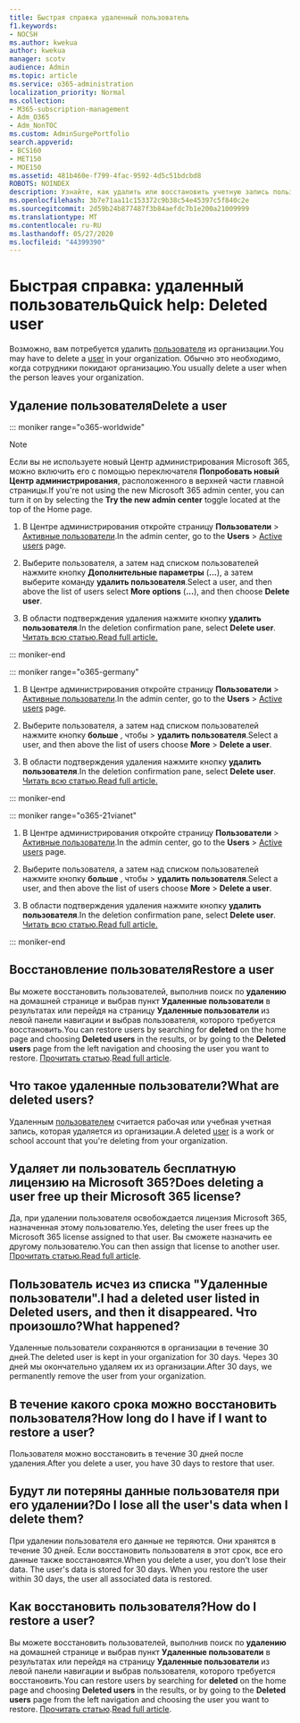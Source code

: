 ```yaml
---
title: Быстрая справка удаленный пользователь
f1.keywords:
- NOCSH
ms.author: kwekua
author: kwekua
manager: scotv
audience: Admin
ms.topic: article
ms.service: o365-administration
localization_priority: Normal
ms.collection:
- M365-subscription-management
- Adm_O365
- Adm_NonTOC
ms.custom: AdminSurgePortfolio
search.appverid:
- BCS160
- MET150
- MOE150
ms.assetid: 481b460e-f799-4fac-9592-4d5c51bdcbd8
ROBOTS: NOINDEX
description: Узнайте, как удалить или восстановить учетную запись пользователя Microsoft 365.
ms.openlocfilehash: 3b7e71aa11c153372c9b38c54e45397c5f840c2e
ms.sourcegitcommit: 2d59b24b877487f3b84aefdc7b1e200a21009999
ms.translationtype: MT
ms.contentlocale: ru-RU
ms.lasthandoff: 05/27/2020
ms.locfileid: "44399390"
---
```

# <a name="quick-help-deleted-user"></a><span data-ttu-id="a42f1-103">Быстрая справка: удаленный пользователь</span><span class="sxs-lookup"><span data-stu-id="a42f1-103">Quick help: Deleted user</span></span>

<span data-ttu-id="a42f1-104">Возможно, вам потребуется удалить [пользователя](../add-users/add-users.md) из организации.</span><span class="sxs-lookup"><span data-stu-id="a42f1-104">You may have to delete a [user](../add-users/add-users.md) in your organization.</span></span> <span data-ttu-id="a42f1-105">Обычно это необходимо, когда сотрудники покидают организацию.</span><span class="sxs-lookup"><span data-stu-id="a42f1-105">You usually delete a user when the person leaves your organization.</span></span> 
  
## <a name="delete-a-user"></a><span data-ttu-id="a42f1-106">Удаление пользователя</span><span class="sxs-lookup"><span data-stu-id="a42f1-106">Delete a user</span></span>

::: moniker range="o365-worldwide"

> [!NOTE]
> <span data-ttu-id="a42f1-107">Если вы не используете новый Центр администрирования Microsoft 365, можно включить его с помощью переключателя **Попробовать новый Центр администрирования**, расположенного в верхней части главной страницы.</span><span class="sxs-lookup"><span data-stu-id="a42f1-107">If you're not using the new Microsoft 365 admin center, you can turn it on by selecting the **Try the new admin center** toggle located at the top of the Home page.</span></span>
  
1. <span data-ttu-id="a42f1-108">В Центре администрирования откройте страницу **Пользователи** \> <a href="https://go.microsoft.com/fwlink/p/?linkid=834822" target="_blank">Активные пользователи</a>.</span><span class="sxs-lookup"><span data-stu-id="a42f1-108">In the admin center, go to the **Users** \> <a href="https://go.microsoft.com/fwlink/p/?linkid=834822" target="_blank">Active users</a> page.</span></span>

2. <span data-ttu-id="a42f1-109">Выберите пользователя, а затем над списком пользователей нажмите кнопку **Дополнительные параметры** (**...**), а затем выберите команду **удалить пользователя**.</span><span class="sxs-lookup"><span data-stu-id="a42f1-109">Select a user, and then above the list of users select **More options** (**...**), and then choose **Delete user**.</span></span>
  
3. <span data-ttu-id="a42f1-110">В области подтверждения удаления нажмите кнопку **удалить пользователя**.</span><span class="sxs-lookup"><span data-stu-id="a42f1-110">In the deletion confirmation pane, select **Delete user**.</span></span> <br/>[<span data-ttu-id="a42f1-111">Читать всю статью.</span><span class="sxs-lookup"><span data-stu-id="a42f1-111">Read full article.</span></span>](../add-users/delete-a-user.md)
  
::: moniker-end

::: moniker range="o365-germany"

1. <span data-ttu-id="a42f1-112">В Центре администрирования откройте страницу **Пользователи** \> <a href="https://go.microsoft.com/fwlink/p/?linkid=847686" target="_blank">Активные пользователи</a>.</span><span class="sxs-lookup"><span data-stu-id="a42f1-112">In the admin center, go to the **Users** \> <a href="https://go.microsoft.com/fwlink/p/?linkid=847686" target="_blank">Active users</a> page.</span></span>  

2. <span data-ttu-id="a42f1-113">Выберите пользователя, а затем над списком пользователей нажмите кнопку **больше** , чтобы > **удалить пользователя**.</span><span class="sxs-lookup"><span data-stu-id="a42f1-113">Select a user, and then above the list of users choose **More** > **Delete a user**.</span></span>
  
3. <span data-ttu-id="a42f1-114">В области подтверждения удаления нажмите кнопку **удалить пользователя**.</span><span class="sxs-lookup"><span data-stu-id="a42f1-114">In the deletion confirmation pane, select **Delete user**.</span></span> <br/>[<span data-ttu-id="a42f1-115">Читать всю статью.</span><span class="sxs-lookup"><span data-stu-id="a42f1-115">Read full article.</span></span>](../add-users/delete-a-user.md)

::: moniker-end

::: moniker range="o365-21vianet"

1. <span data-ttu-id="a42f1-116">В Центре администрирования откройте страницу **Пользователи** \> <a href="https://go.microsoft.com/fwlink/p/?linkid=850628" target="_blank">Активные пользователи</a>.</span><span class="sxs-lookup"><span data-stu-id="a42f1-116">In the admin center, go to the **Users** \> <a href="https://go.microsoft.com/fwlink/p/?linkid=850628" target="_blank">Active users</a> page.</span></span> 

2. <span data-ttu-id="a42f1-117">Выберите пользователя, а затем над списком пользователей нажмите кнопку **больше** , чтобы > **удалить пользователя**.</span><span class="sxs-lookup"><span data-stu-id="a42f1-117">Select a user, and then above the list of users choose **More** > **Delete a user**.</span></span>
  
3. <span data-ttu-id="a42f1-118">В области подтверждения удаления нажмите кнопку **удалить пользователя**.</span><span class="sxs-lookup"><span data-stu-id="a42f1-118">In the deletion confirmation pane, select **Delete user**.</span></span> <br/>[<span data-ttu-id="a42f1-119">Читать всю статью.</span><span class="sxs-lookup"><span data-stu-id="a42f1-119">Read full article.</span></span>](../add-users/delete-a-user.md)

::: moniker-end

  
## <a name="restore-a-user"></a><span data-ttu-id="a42f1-120">Восстановление пользователя</span><span class="sxs-lookup"><span data-stu-id="a42f1-120">Restore a user</span></span>

<span data-ttu-id="a42f1-121">Вы можете восстановить пользователей, выполнив поиск по **удалению** на домашней странице и выбрав пункт **Удаленные пользователи** в результатах или перейдя на страницу **Удаленные пользователи** из левой панели навигации и выбрав пользователя, которого требуется восстановить.</span><span class="sxs-lookup"><span data-stu-id="a42f1-121">You can restore users by searching for **deleted** on the home page and choosing **Deleted users** in the results, or by going to the **Deleted users** page from the left navigation and choosing the user you want to restore.</span></span> <span data-ttu-id="a42f1-122">[Прочитать статью](../add-users/delete-a-user.md).</span><span class="sxs-lookup"><span data-stu-id="a42f1-122">[Read full article](../add-users/delete-a-user.md).</span></span>
  
## <a name="what-are-deleted-users"></a><span data-ttu-id="a42f1-123">Что такое удаленные пользователи?</span><span class="sxs-lookup"><span data-stu-id="a42f1-123">What are deleted users?</span></span>

<span data-ttu-id="a42f1-124">Удаленным [пользователем](../add-users/add-users.md) считается рабочая или учебная учетная запись, которая удаляется из организации.</span><span class="sxs-lookup"><span data-stu-id="a42f1-124">A deleted [user](../add-users/add-users.md) is a work or school account that you're deleting from your organization.</span></span> 
  
## <a name="does-deleting-a-user-free-up-their-microsoft-365-license"></a><span data-ttu-id="a42f1-125">Удаляет ли пользователь бесплатную лицензию на Microsoft 365?</span><span class="sxs-lookup"><span data-stu-id="a42f1-125">Does deleting a user free up their Microsoft 365 license?</span></span>

<span data-ttu-id="a42f1-126">Да, при удалении пользователя освобождается лицензия Microsoft 365, назначенная этому пользователю.</span><span class="sxs-lookup"><span data-stu-id="a42f1-126">Yes, deleting the user frees up the Microsoft 365 license assigned to that user.</span></span> <span data-ttu-id="a42f1-127">Вы сможете назначить ее другому пользователю.</span><span class="sxs-lookup"><span data-stu-id="a42f1-127">You can then assign that license to another user.</span></span> <span data-ttu-id="a42f1-128">[Прочитать статью.](../../commerce/licenses/remove-licenses-from-subscription.md)</span><span class="sxs-lookup"><span data-stu-id="a42f1-128">[Read full article](../../commerce/licenses/remove-licenses-from-subscription.md).</span></span>
  
## <a name="i-had-a-deleted-user-listed-in-deleted-users-and-then-it-disappeared-what-happened"></a><span data-ttu-id="a42f1-129">Пользователь исчез из списка "Удаленные пользователи".</span><span class="sxs-lookup"><span data-stu-id="a42f1-129">I had a deleted user listed in Deleted users, and then it disappeared.</span></span> <span data-ttu-id="a42f1-130">Что произошло?</span><span class="sxs-lookup"><span data-stu-id="a42f1-130">What happened?</span></span>

<span data-ttu-id="a42f1-131">Удаленные пользователи сохраняются в организации в течение 30 дней.</span><span class="sxs-lookup"><span data-stu-id="a42f1-131">The deleted user is kept in your organization for 30 days.</span></span> <span data-ttu-id="a42f1-132">Через 30 дней мы окончательно удаляем их из организации.</span><span class="sxs-lookup"><span data-stu-id="a42f1-132">After 30 days, we permanently remove the user from your organization.</span></span>
  
## <a name="how-long-do-i-have-if-i-want-to-restore-a-user"></a><span data-ttu-id="a42f1-133">В течение какого срока можно восстановить пользователя?</span><span class="sxs-lookup"><span data-stu-id="a42f1-133">How long do I have if I want to restore a user?</span></span>

<span data-ttu-id="a42f1-134">Пользователя можно восстановить в течение 30 дней после удаления.</span><span class="sxs-lookup"><span data-stu-id="a42f1-134">After you delete a user, you have 30 days to restore that user.</span></span>
  
## <a name="do-i-lose-all-the-users-data-when-i-delete-them"></a><span data-ttu-id="a42f1-135">Будут ли потеряны данные пользователя при его удалении?</span><span class="sxs-lookup"><span data-stu-id="a42f1-135">Do I lose all the user's data when I delete them?</span></span>

<span data-ttu-id="a42f1-p109">При удалении пользователя его данные не теряются. Они хранятся в течение 30 дней. Если восстановить пользователя в этот срок, все его данные также восстановятся.</span><span class="sxs-lookup"><span data-stu-id="a42f1-p109">When you delete a user, you don't lose their data. The user's data is stored for 30 days. When you restore the user within 30 days, the user all associated data is restored.</span></span>
  
## <a name="how-do-i-restore-a-user"></a><span data-ttu-id="a42f1-139">Как восстановить пользователя?</span><span class="sxs-lookup"><span data-stu-id="a42f1-139">How do I restore a user?</span></span>

<span data-ttu-id="a42f1-140">Вы можете восстановить пользователей, выполнив поиск по **удалению** на домашней странице и выбрав пункт **Удаленные пользователи** в результатах или перейдя на страницу **Удаленные пользователи** из левой панели навигации и выбрав пользователя, которого требуется восстановить.</span><span class="sxs-lookup"><span data-stu-id="a42f1-140">You can restore users by searching for **deleted** on the home page and choosing **Deleted users** in the results, or by going to the **Deleted users** page from the left navigation and choosing the user you want to restore.</span></span> <span data-ttu-id="a42f1-141">[Прочитать статью](../add-users/delete-a-user.md).</span><span class="sxs-lookup"><span data-stu-id="a42f1-141">[Read full article](../add-users/delete-a-user.md).</span></span>
  

